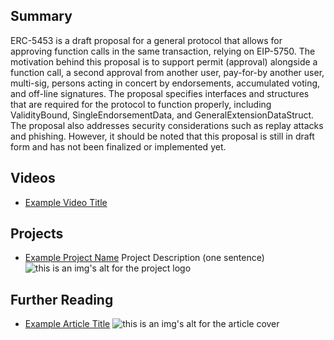 ## Summary

ERC-5453 is a draft proposal for a general protocol that allows for approving function calls in the same transaction, relying on EIP-5750. The motivation behind this proposal is to support permit (approval) alongside a function call, a second approval from another user, pay-for-by another user, multi-sig, persons acting in concert by endorsements, accumulated voting, and off-line signatures. The proposal specifies interfaces and structures that are required for the protocol to function properly, including ValidityBound, SingleEndorsementData, and GeneralExtensionDataStruct. The proposal also addresses security considerations such as replay attacks and phishing. However, it should be noted that this proposal is still in draft form and has not been finalized or implemented yet.

## Videos

- [Example Video Title](https://www.youtube.com/watch?v=TDGq4aeevgY)

## Projects

- [Example Project Name](https://xxxx.xxx/xxxxx) Project Description (one sentence) ![this is an img's alt for the project logo](https://xxxx.xxx/project-logo.xxx)

## Further Reading

- [Example Article Title](https://xxxx.xxx/xxxxx) ![this is an img's alt for the article cover](https://xxxx.xxx/article-cover.xxx)
